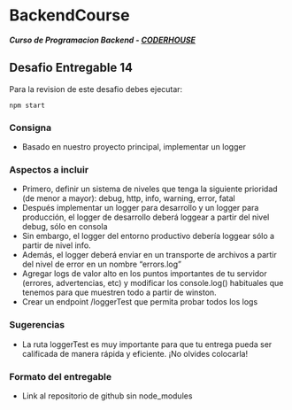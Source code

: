 # BackendCourse

**_Curso de Programacion Backend - [CODERHOUSE](https://www.coderhouse.com/)_**

## Desafio Entregable 14

Para la revision de este desafio debes ejecutar:

```
npm start
```

### Consigna

- Basado en nuestro proyecto principal, implementar un logger

### Aspectos a incluir

- Primero, definir un sistema de niveles que tenga la siguiente prioridad (de menor a mayor): debug, http, info, warning, error, fatal
- Después implementar un logger para desarrollo y un logger para producción, el logger de desarrollo deberá loggear a partir del nivel debug, sólo en consola
- Sin embargo, el logger del entorno productivo debería loggear sólo a partir de nivel info.
- Además, el logger deberá enviar en un transporte de archivos a partir del nivel de error en un nombre “errors.log”
- Agregar logs de valor alto en los puntos importantes de tu servidor (errores, advertencias, etc) y modificar los console.log() habituales que tenemos para que muestren todo a partir de winston.
- Crear un endpoint /loggerTest que permita probar todos los logs

### Sugerencias

- La ruta loggerTest es muy importante para que tu entrega pueda ser calificada de manera rápida y eficiente. ¡No olvides colocarla!

### Formato del entregable

- Link al repositorio de github sin node_modules

[comment]: <> (Este desafio pertenece a la clase 34 "Logging y testing de performance")
